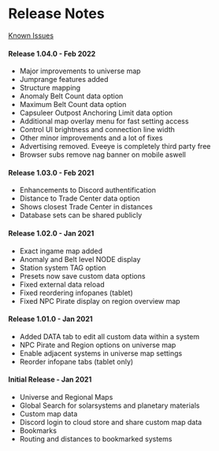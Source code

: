 # Release Notes
[Known Issues](https://eveeye.readthedocs.io/en/latest/issues/)

#### Release 1.04.0 - Feb 2022
- Major improvements to universe map
- Jumprange features added
- Structure mapping
- Anomaly Belt Count data option
- Maximum Belt Count data option
- Capsuleer Outpost Anchoring Limit data option
- Additional map overlay menu for fast setting access
- Control UI brightness and connection line width
- Other minor improvements and a lot of fixes
- Advertising removed. Eveeye is completely third party free
- Browser subs remove nag banner on mobile aswell

#### Release 1.03.0 - Feb 2021
- Enhancements to Discord authentification  
- Distance to Trade Center data option  
- Shows closest Trade Center in distances  
- Database sets can be shared publicly
 
#### Release 1.02.0 - Jan 2021
 - Exact ingame map added 
 - Anomaly and Belt level NODE display 
 - Station system TAG option
 - Presets now save custom data options
 - Fixed external data reload
 - Fixed reordering infopanes (tablet)
 - Fixed NPC Pirate display on region overview map

#### Release 1.01.0 - Jan 2021
- Added DATA tab to edit all custom data within a system 
- NPC Pirate and Region options on universe map 
- Enable adjacent systems in universe map settings 
- Reorder infopane tabs (tablet only)

#### Initial Release - Jan 2021
 - Universe and Regional Maps
 - Global Search for solarsystems and planetary materials
 - Custom map data
 - Discord login to cloud store and share custom map data
 - Bookmarks
 - Routing and distances to bookmarked systems




<!--stackedit_data:
eyJoaXN0b3J5IjpbODI2MzM2NTg2LC0yMDk0NjAyOTEyLC0xNT
A2NDA2MTI4LDIxNTcxODcxNSwzNDczMjc0MzksOTgzODMwMjU3
LDg5NzU2OTI2NywtMTUyMjMxOTU1LC0xNDAzMDI3MDU3LDIwOT
Q3NDY3NjgsODM4NzM5MjM5LC0xMTA2NTgxNTI1LDQ4OTk2OTA3
NSwyMDA1NTA1NzUyLDEzNzMxOTk0OTAsMTMyMjM3NzI4OSwtMT
cxMzU0MTg4MCwtMTU4MzA4MjM0Myw3NjIxNDM4OTcsMTg4MzQ4
NTY4XX0=
-->